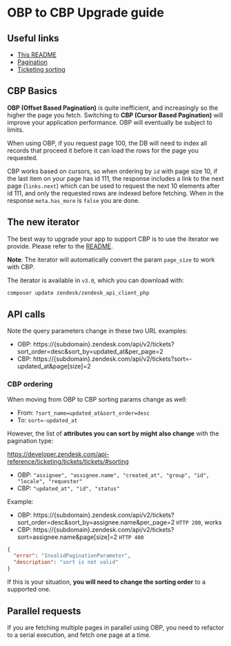 # OBP to CBP Upgrade guide

## Useful links

- [This README](./README.md#pagination)
- [Pagination](https://developer.zendesk.com/api-reference/introduction/pagination)
- [Ticketing sorting](https://developer.zendesk.com/api-reference/ticketing/tickets/tickets/#sorting)

## CBP Basics

**OBP (Offset Based Pagination)** is quite inefficient, and increasingly so the higher the page you fetch. Switching to **CBP (Cursor Based Pagination)** will improve your application performance. OBP will eventually be subject to limits.

When using OBP, if you request page 100, the DB will need to index all records that proceed it before it can load the rows for the page you requested.

CBP works based on cursors, so when ordering by `id` with page size 10, if the last item on your page has id 111, the response includes a link to the next page (`links.next`) which can be used to request the next 10 elements after id 111, and only the requested rows are indexed before fetching. When in the response `meta.has_more` is `false` you are done.

## The new iterator

The best way to upgrade your app to support CBP is to use the iterator we provide. Please refer to the [README](./README.md#iterator-recommended).

**Note**: The iterator will automatically convert the param `page_size` to work with CBP.

The iterator is available in `v3.0`, which you can download with:

```sh
composer update zendesk/zendesk_api_client_php
```

## API calls

Note the query parameters change in these two URL examples:

- OBP: https://{subdomain}.zendesk.com/api/v2/tickets?sort_order=desc&sort_by=updated_at&per_page=2
- CBP: https://{subdomain}.zendesk.com/api/v2/tickets?sort=-updated_at&page[size]=2

### CBP ordering

When moving from OBP to CBP sorting params change as well:

- From: `?sort_name=updated_at&sort_order=desc`
- To: `sort=-updated_at`

However, the list of **attributes you can sort by might also change** with the pagination type:

https://developer.zendesk.com/api-reference/ticketing/tickets/tickets/#sorting

- OBP: `"assignee", "assignee.name", "created_at", "group", "id", "locale", "requester"`
- CBP: `"updated_at", "id", "status"`

Example:

- OBP: https://{subdomain}.zendesk.com/api/v2/tickets?sort_order=desc&sort_by=assignee.name&per_page=2 `HTTP 200`, works
- CBP: https://{subdomain}.zendesk.com/api/v2/tickets?sort=assignee.name&page[size]=2 `HTTP 400`

```json
{
  "error": "InvalidPaginationParameter",
  "description": "sort is not valid"
}
```

If this is your situation, **you will need to change the sorting order** to a supported one.

## Parallel requests

If you are fetching multiple pages in parallel using OBP, you need to refactor to a serial execution, and fetch one page at a time.
